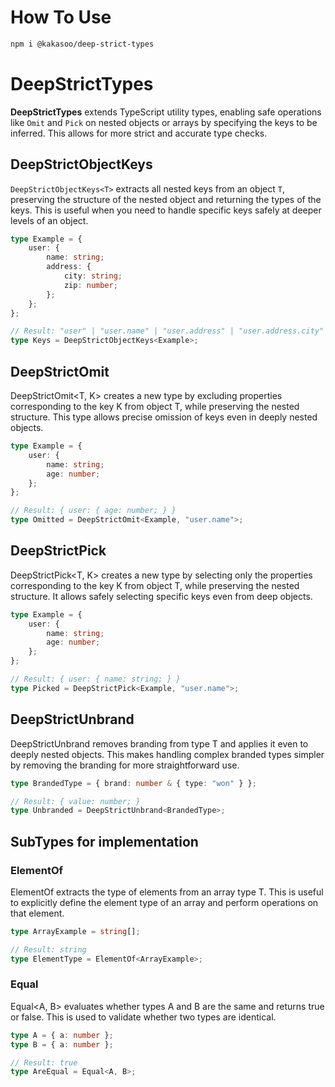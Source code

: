 # How To Use

```bash
npm i @kakasoo/deep-strict-types
```

# DeepStrictTypes

**DeepStrictTypes** extends TypeScript utility types, enabling safe operations like `Omit` and `Pick` on nested objects or arrays by specifying the keys to be inferred. This allows for more strict and accurate type checks.

## DeepStrictObjectKeys

`DeepStrictObjectKeys<T>` extracts all nested keys from an object `T`, preserving the structure of the nested object and returning the types of the keys. This is useful when you need to handle specific keys safely at deeper levels of an object.

```typescript
type Example = {
    user: {
        name: string;
        address: {
            city: string;
            zip: number;
        };
    };
};

// Result: "user" | "user.name" | "user.address" | "user.address.city" | "user.address.zip"
type Keys = DeepStrictObjectKeys<Example>;
```

## DeepStrictOmit

DeepStrictOmit<T, K> creates a new type by excluding properties corresponding to the key K from object T, while preserving the nested structure. This type allows precise omission of keys even in deeply nested objects.

```ts
type Example = {
    user: {
        name: string;
        age: number;
    };
};

// Result: { user: { age: number; } }
type Omitted = DeepStrictOmit<Example, "user.name">;
```

## DeepStrictPick

DeepStrictPick<T, K> creates a new type by selecting only the properties corresponding to the key K from object T, while preserving the nested structure. It allows safely selecting specific keys even from deep objects.

```ts
type Example = {
    user: {
        name: string;
        age: number;
    };
};

// Result: { user: { name: string; } }
type Picked = DeepStrictPick<Example, "user.name">;
```

## DeepStrictUnbrand

DeepStrictUnbrand<T> removes branding from type T and applies it even to deeply nested objects. This makes handling complex branded types simpler by removing the branding for more straightforward use.

```ts
type BrandedType = { brand: number & { type: "won" } };

// Result: { value: number; }
type Unbranded = DeepStrictUnbrand<BrandedType>;
```

## SubTypes for implementation

### ElementOf

ElementOf<T> extracts the type of elements from an array type T. This is useful to explicitly define the element type of an array and perform operations on that element.

```ts
type ArrayExample = string[];

// Result: string
type ElementType = ElementOf<ArrayExample>;
```

### Equal

Equal<A, B> evaluates whether types A and B are the same and returns true or false. This is used to validate whether two types are identical.

```ts
type A = { a: number };
type B = { a: number };

// Result: true
type AreEqual = Equal<A, B>;
```
